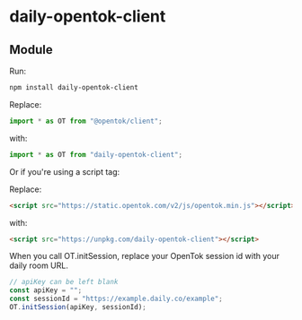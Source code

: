 # daily-opentok-client

## Module

Run:

```bash
npm install daily-opentok-client
```

Replace:

```typescript
import * as OT from "@opentok/client";
```

with:

```typescript
import * as OT from "daily-opentok-client";
```

Or if you're using a script tag:

Replace:

```html
<script src="https://static.opentok.com/v2/js/opentok.min.js"></script>
```

with:

```html
<script src="https://unpkg.com/daily-opentok-client"></script>
```

When you call OT.initSession, replace your OpenTok session id with your daily room URL.

```typescript
// apiKey can be left blank
const apiKey = "";
const sessionId = "https://example.daily.co/example";
OT.initSession(apiKey, sessionId);
```
